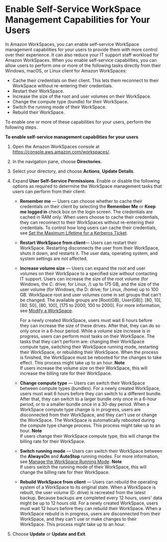 # Enable Self\-Service WorkSpace Management Capabilities for Your Users<a name="enable-user-self-service-workspace-management"></a>

In Amazon WorkSpaces, you can enable self\-service WorkSpace management capabilities for your users to provide them with more control over their experience\. It can also reduce your IT support staff workload for Amazon WorkSpaces\. When you enable self\-service capabilities, you can allow users to perform one or more of the following tasks directly from their Windows, macOS, or Linux client for Amazon WorkSpaces:
+ Cache their credentials on their client\. This lets them reconnect to their WorkSpace without re\-entering their credentials\.
+ Restart their WorkSpace\.
+ Increase the size of the root and user volumes on their WorkSpace\. 
+ Change the compute type \(bundle\) for their WorkSpace\.
+ Switch the running mode of their WorkSpace\.
+ Rebuild their WorkSpace\.

To enable one or more of these capabilities for your users, perform the following steps\.

**To enable self\-service management capabilities for your users**

1. Open the Amazon WorkSpaces console at [https://console\.aws\.amazon\.com/workspaces/](https://console.aws.amazon.com/workspaces/)\.

1. In the navigation pane, choose **Directories**\.

1. Select your directory, and choose **Actions**, **Update Details**\.

1. Expand **User Self\-Service Permissions**\. Enable or disable the following options as required to determine the WorkSpace management tasks that users can perform from their client:
   + **Remember me** — Users can choose whether to cache their credentials on their client by selecting the **Remember Me** or **Keep me logged in** check box on the login screen\. The credentials are cached in RAM only\. When users choose to cache their credentials, they can reconnect to their WorkSpaces without re\-entering their credentials\. To control how long users can cache their credentials, see [Set the Maximum Lifetime for a Kerberos Ticket](group_policy.md#gp_kerberos_ticket)\.
   + **Restart WorkSpace from client**— Users can restart their WorkSpace\. Restarting disconnects the user from their WorkSpace, shuts it down, and restarts it\. The user data, operating system, and system settings are not affected\.
   + **Increase volume size** — Users can expand the root and user volumes on their WorkSpace to a specified size without contacting IT support\. Users can increase the size of the root volume \(for Windows, the C: drive; for Linux, /\) up to 175 GB, and the size of the user volume \(for Windows, the D: drive; for Linux, /home\) up to 100 GB\. WorkSpace root and user volumes come in set groups that can't be changed\. The available groups are \[Root\(GB\), User\(GB\)\]: \[80, 10\], \[80, 50\], \[80, 100\], \[175 to 2000, 100 to 2000\]\. For more information, see [Modify a WorkSpace](modify-workspaces.md)\.

     For a newly created WorkSpace, users must wait 6 hours before they can increase the size of these drives\. After that, they can do so only once in a 6\-hour period\. While a volume size increase is in progress, users can perform most tasks on their WorkSpace\. The tasks that they can't perform are: changing their WorkSpace compute type, switching their WorkSpace running mode, restarting their WorkSpace, or rebuilding their WorkSpace\. When the process is finished, the WorkSpace must be rebooted for the changes to take effect\. This process might take up to an hour\.
**Note**  
If users increase the volume size on their WorkSpace, this will increase the billing rate for their WorkSpace\.
   + **Change compute type** — Users can switch their WorkSpace between compute types \(bundles\)\. For a newly created WorkSpace, users must wait 6 hours before they can switch to a different bundle\. After that, they can switch to a larger bundle only once in a 6\-hour period, or to a smaller bundle once in a 30\-day period\. When a WorkSpace compute type change is in progress, users are disconnected from their WorkSpace, and they can't use or change the WorkSpace\. The WorkSpace is automatically rebooted during the compute type change process\. This process might take up to an hour\.
**Note**  
If users change their WorkSpace compute type, this will change the billing rate for their WorkSpace\.
   + **Switch running mode** — Users can switch their WorkSpace between the **AlwaysOn** and **AutoStop** running modes\. For more information, see [Manage the WorkSpace Running Mode](running-mode.md)\.
**Note**  
If users switch the running mode of their WorkSpace, this will change the billing rate for their WorkSpace\.
   + **Rebuild WorkSpace from client** — Users can rebuild the operating system of a WorkSpace to its original state\. When a WorkSpace is rebuilt, the user volume \(D: drive\) is recreated from the latest backup\. Because backups are completed every 12 hours, users' data might be up to 12 hours old\. For a newly created WorkSpace, users must wait 12 hours before they can rebuild their WorkSpace\. When a WorkSpace rebuild is in progress, users are disconnected from their WorkSpace, and they can't use or make changes to their WorkSpace\. This process might take up to an hour\. 

1. Choose **Update** or **Update and Exit**\.